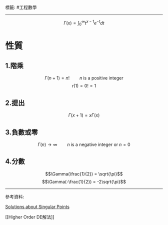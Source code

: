標籤: #工程數學 

---

$$\Gamma(x) = \int_{0}^{\infty}t^{x - 1}e^{-t}dt$$

# 性質

## 1.階乘

$$\Gamma(n + 1) = n! \qquad n \; \text{is a positive integer}$$
$$r(1) = 0! = 1$$

## 2.提出

$$\Gamma (x + 1) = x\Gamma (x)$$

## 3.負數或零

$$\Gamma (n) \rightarrow \infty \qquad n \;\text{is a negative integer or}\; n = 0$$

## 4.分數

$$\Gamma(\frac{1}{2}) = \sqrt{\pi}$$
$$\Gamma(-\frac{1}{2}) = -2\sqrt{\pi}$$

---

參考資料:

[Solutions about Singular Points](https://youtu.be/Nw39CK6x5VE)

[[Higher Order DE解法]]